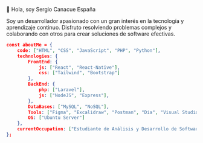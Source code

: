 
👋 Hola, soy Sergio Canacue España

Soy un desarrollador apasionado con un gran interés en la tecnología y aprendizaje continuo. Disfruto resolviendo problemas complejos y colaborando con otros para crear soluciones de software efectivas.


```json
const aboutMe = {
    code: ["HTML", "CSS", "JavaScript", "PHP", "Python"],
    technologies: {
        FrontEnd: {
            js: ["React", "React-Native"],
            css: ["Tailwind", "Bootstrap"]
        },
        BackEnd: {
            php: ["Laravel"],
            js: ["NodeJS", "Express"],
        },
        DataBases: ["MySQL", "NoSQL"],
        Tools: ["Figma", "Excalidraw", "Postman", "Dia", "Visual Studio Code", "Android Studio"],
        OS: ["Ubuntu Server"]
    },
    currentOccupation: ["Estudiante de Análisis y Desarrollo de Software - Desarrollador Full-Stack"]
};


